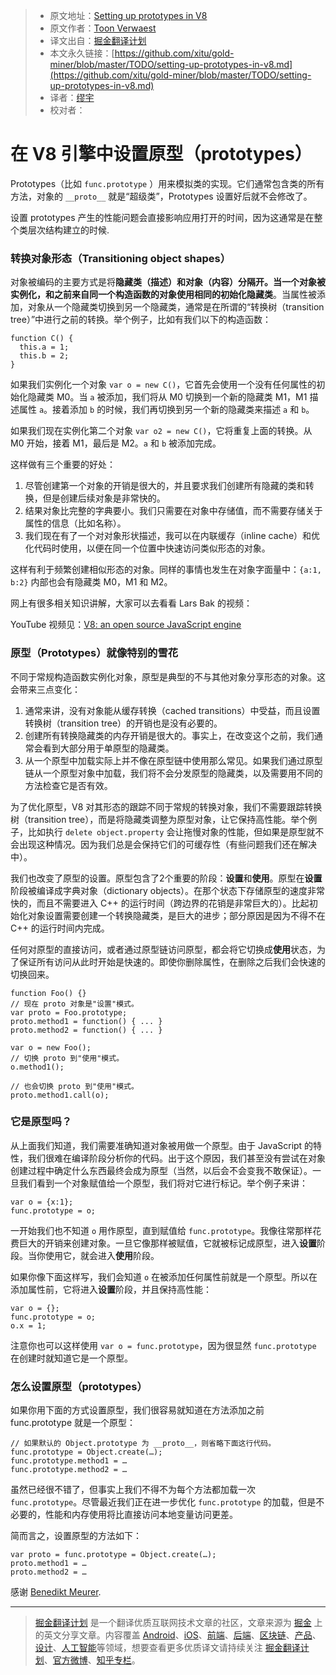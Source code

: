 > * 原文地址：[Setting up prototypes in V8](https://medium.com/@tverwaes/setting-up-prototypes-in-v8-ec9c9491dfe2)
> * 原文作者：[Toon Verwaest](https://medium.com/@tverwaes?source=post_header_lockup)
> * 译文出自：[掘金翻译计划](https://github.com/xitu/gold-miner)
> * 本文永久链接：[https://github.com/xitu/gold-miner/blob/master/TODO/setting-up-prototypes-in-v8.md](https://github.com/xitu/gold-miner/blob/master/TODO/setting-up-prototypes-in-v8.md)
> * 译者：[缪宇](https://juejin.im/user/57df39fca0bb9f0058a3c63d/posts)
> * 校对者：

# 在 V8 引擎中设置原型（prototypes）

Prototypes（比如 `func.prototype` ）用来模拟类的实现。它们通常包含类的所有方法，对象的 `__proto__` 就是“超级类”，Prototypes 设置好后就不会修改了。

设置 prototypes 产生的性能问题会直接影响应用打开的时间，因为这通常是在整个类层次结构建立的时候.


### 转换对象形态（Transitioning object shapes）

对象被编码的主要方式是将**隐藏类（描述）**和**对象（内容）**分隔开。当一个对象被实例化，和之前来自同一个构造函数的对象使用相同的**初始化隐藏类**。当属性被添加，对象从一个隐藏类切换到另一个隐藏类，通常是在所谓的“转换树（transition tree）”中进行之前的转换。举个例子，比如有我们以下的构造函数：

```
function C() {
  this.a = 1;
  this.b = 2;
}
```
如果我们实例化一个对象 `var o = new C()`，它首先会使用一个没有任何属性的初始化隐藏类 M0。当 `a` 被添加，我们将从 M0 切换到一个新的隐藏类 M1，M1 描述属性 `a`。接着添加 `b` 的时候，我们再切换到另一个新的隐藏类来描述 `a` 和 `b`。

如果我们现在实例化第二个对象 `var o2 = new C()`，它将重复上面的转换。从 M0 开始，接着 M1，最后是 M2。`a` 和 `b` 被添加完成。

这样做有三个重要的好处：

1.  尽管创建第一个对象的开销是很大的，并且要求我们创建所有隐藏的类和转换，但是创建后续对象是非常快的。
2.  结果对象比完整的字典要小。我们只需要在对象中存储值，而不需要存储关于属性的信息（比如名称）。
3.  我们现在有了一个对对象形状描述，我可以在内联缓存（inline cache）和优化代码时使用，以便在同一个位置中快速访问类似形态的对象。

这样有利于频繁创建相似形态的对象。同样的事情也发生在对象字面量中：`{a:1, b:2}` 内部也会有隐藏类 M0，M1 和 M2。

网上有很多相关知识讲解，大家可以去看看 Lars Bak 的视频：

YouTube 视频见：[V8: an open source JavaScript engine](https://youtu.be/hWhMKalEicY)

### 原型（Prototypes）就像特别的雪花

不同于常规构造函数实例化对象，原型是典型的不与其他对象分享形态的对象。这会带来三点变化：

1.  通常来讲，没有对象能从缓存转换（cached transitions）中受益，而且设置转换树（transition tree）的开销也是没有必要的。
2.  创建所有转换隐藏类的内存开销是很大的。事实上，在改变这个之前，我们通常会看到大部分用于单原型的隐藏类。
3.  从一个原型中加载实际上并不像在原型链中使用那么常见。如果我们通过原型链从一个原型对象中加载，我们将不会分发原型的隐藏类，以及需要用不同的方法检查它是否有效。

为了优化原型，V8 对其形态的跟踪不同于常规的转换对象，我们不需要跟踪转换树（transition tree），而是将隐藏类调整为原型对象，让它保持高性能。举个例子，比如执行 `delete object.property` 会让拖慢对象的性能，但如果是原型就不会出现这种情况。因为我们总是会保持它们的可缓存性（有些问题我们还在解决中）。

我们也改变了原型的设置。原型包含了2个重要的阶段：**设置**和**使用**。原型在**设置**阶段被编译成字典对象（dictionary objects）。在那个状态下存储原型的速度非常快的，而且不需要进入 C++ 的运行时间（跨边界的花销是非常巨大的）。比起初始化对象设置需要创建一个转换隐藏类，是巨大的进步；部分原因是因为不得不在 C++ 的运行时间内完成。

任何对原型的直接访问，或者通过原型链访问原型，都会将它切换成**使用**状态，为了保证所有访问从此时开始是快速的。即使你删除属性，在删除之后我们会快速的切换回来。

```
function Foo() {}
// 现在 proto 对象是"设置"模式。
var proto = Foo.prototype;
proto.method1 = function() { ... }
proto.method2 = function() { ... }

var o = new Foo();
// 切换 proto 到"使用"模式。
o.method1();

// 也会切换 proto 到"使用"模式。
proto.method1.call(o);
```

### 它是原型吗？

从上面我们知道，我们需要准确知道对象被用做一个原型。由于 JavaScript 的特性，我们很难在编译阶段分析你的代码。出于这个原因，我们甚至没有尝试在对象创建过程中确定什么东西最终会成为原型（当然，以后会不会变我不敢保证）。一旦我们看到一个对象赋值给一个原型，我们将对它进行标记。举个例子来讲：

```
var o = {x:1};
func.prototype = o;
```

一开始我们也不知道 `o` 用作原型，直到赋值给 `func.prototype`。我像往常那样花费巨大的开销来创建对象。一旦它像那样被赋值，它就被标记成原型，进入**设置**阶段。当你使用它，就会进入**使用**阶段。

如果你像下面这样写，我们会知道 `o` 在被添加任何属性前就是一个原型。所以在添加属性前，它将进入**设置**阶段，并且保持高性能：

```
var o = {};
func.prototype = o;
o.x = 1;
```

注意你也可以这样使用 `var o = func.prototype`，因为很显然 `func.prototype` 在创建时就知道它是一个原型。

### 怎么设置原型（prototypes）

如果你用下面的方式设置原型，我们很容易就知道在方法添加之前 func.prototype 就是一个原型：

```
// 如果默认的 Object.prototype 为 __proto__，则省略下面这行代码。
func.prototype = Object.create(…);
func.prototype.method1 = …
func.prototype.method2 = …
```

虽然已经很不错了，但事实上我们不得不为每个方法都加载一次 `func.prototype`。尽管最近我们正在进一步优化 `func.prototype` 的加载，但是不必要的，性能和内存使用将比直接访问本地变量访问更差。

简而言之，设置原型的方法如下：

```
var proto = func.prototype = Object.create(…);
proto.method1 = …
proto.method2 = …
```

感谢 [Benedikt Meurer](https://medium.com/@bmeurer?source=post_page).


---

> [掘金翻译计划](https://github.com/xitu/gold-miner) 是一个翻译优质互联网技术文章的社区，文章来源为 [掘金](https://juejin.im) 上的英文分享文章。内容覆盖 [Android](https://github.com/xitu/gold-miner#android)、[iOS](https://github.com/xitu/gold-miner#ios)、[前端](https://github.com/xitu/gold-miner#前端)、[后端](https://github.com/xitu/gold-miner#后端)、[区块链](https://github.com/xitu/gold-miner#区块链)、[产品](https://github.com/xitu/gold-miner#产品)、[设计](https://github.com/xitu/gold-miner#设计)、[人工智能](https://github.com/xitu/gold-miner#人工智能)等领域，想要查看更多优质译文请持续关注 [掘金翻译计划](https://github.com/xitu/gold-miner)、[官方微博](http://weibo.com/juejinfanyi)、[知乎专栏](https://zhuanlan.zhihu.com/juejinfanyi)。
